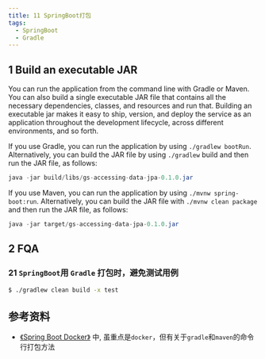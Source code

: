 ```yaml
---
title: 11 SpringBoot打包
tags: 
  - SpringBoot
  - Gradle
---
```


## 1 Build an executable JAR
You can run the application from the command line with Gradle or Maven. You can also build a single executable JAR file 
that contains all the necessary dependencies, classes, and resources and run that. Building an executable jar makes it 
easy to ship, version, and deploy the service as an application throughout the development lifecycle, across different 
environments, and so forth.

If you use Gradle, you can run the application by using `./gradlew bootRun`. Alternatively, you can build the JAR file 
by using `./gradlew` build and then run the JAR file, as follows:

``` java
java -jar build/libs/gs-accessing-data-jpa-0.1.0.jar
```

If you use Maven, you can run the application by using `./mvnw spring-boot:run`. Alternatively, you can build the JAR 
file with `./mvnw clean package` and then run the JAR file, as follows:

```java
java -jar target/gs-accessing-data-jpa-0.1.0.jar
```

## 2 FQA

### 21 `SpringBoot`用 `Gradle` 打包时，避免测试用例
``` bash 
$ ./gradlew clean build -x test
```

## 参考资料
* [《Spring Boot Docker》](https://spring.io/guides/topicals/spring-boot-docker/) 中, 虽重点是`docker`，但有关于`gradle`和`maven`的命令行打包方法